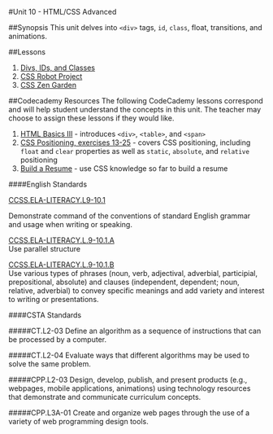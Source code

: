 #Unit 10 - HTML/CSS Advanced

##Synopsis
This unit delves into `<div>` tags, `id`, `class`, float, transitions, and animations.

##Lessons

1. [Divs, IDs, and Classes](sessions/1-divIdClass)
2. [CSS Robot Project](sessons/2-project)
2. [CSS Zen Garden](https://github.com/ScriptEdcurriculum/ZenGardenUnit10)

##Codecademy Resources
The following CodeCademy lessons correspond and will help student understand  the concepts in this unit. The teacher may choose to assign these lessons if they would like.

1. [HTML Basics III](http://www.codecademy.com/courses/web-beginner-en-f8mcL/0/1?curriculum_id=50579fb998b470000202dc8b) - introduces `<div>`, `<table>`, and `<span>`
2. [CSS Positioning, exercises 13-25](http://www.codecademy.com/courses/web-beginner-en-6merh/2/1?curriculum_id=50579fb998b470000202dc8b) - covers CSS positioning, including `float` and `clear` properties as well as `static`, `absolute`, and `relative` positioning
3. [Build a Resume](http://www.codecademy.com/courses/web-beginner-en-9x6JW-WnAFv/0/1?curriculum_id=50579fb998b470000202dc8b) - use CSS knowledge so far to build a resume

####English Standards

[CCSS.ELA-LITERACY.L9-10.1](http://www.corestandards.org/ELA-Literacy/L/9-10/1/)

Demonstrate command of the conventions of standard English grammar and usage when writing or speaking.

[CCSS.ELA-LITERACY.L.9-10.1.A](http://www.corestandards.org/ELA-Literacy/L/9-10/1/a/)  
Use parallel structure

[CCSS.ELA-LITERACY.L.9-10.1.B](http://www.corestandards.org/ELA-Literacy/L/9-10/1/b/)  
Use various types of phrases (noun, verb, adjectival, adverbial, participial, prepositional, absolute) and clauses (independent, dependent; noun, relative, adverbial) to convey specific meanings and add variety and interest to writing or presentations.

####CSTA Standards

#####CT.L2-03
Define an algorithm as a sequence of instructions that can be processed by a computer. 

#####CT.L2-04
Evaluate ways that different algorithms may be used to solve the same problem.

#####CPP.L2-03 
Design, develop, publish, and present products (e.g., webpages, mobile applications,
animations) using technology resources that demonstrate and communicate
curriculum concepts.

#####CPP.L3A-01
Create and organize web pages through the use of a variety of web programming
design tools.
